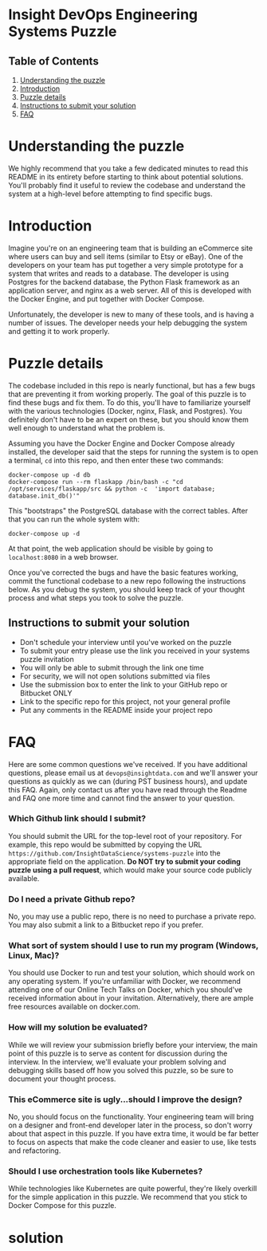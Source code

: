 # Insight DevOps Engineering Systems Puzzle

## Table of Contents
1. [Understanding the puzzle](README.md#understanding-the-puzzle)
2. [Introduction](README.md#introduction)
3. [Puzzle details](README.md#puzzle-details)
4. [Instructions to submit your solution](README.md#instructions-to-submit-your-solution)
5. [FAQ](README.md#faq)

# Understanding the puzzle

We highly recommend that you take a few dedicated minutes to read this README in its entirety before starting to think about potential solutions. You'll probably find it useful to review the codebase and understand the system at a high-level before attempting to find specific bugs.

# Introduction

Imagine you're on an engineering team that is building an eCommerce site where users can buy and sell items (similar to Etsy or eBay). One of the developers on your team has put together a very simple prototype for a system that writes and reads to a database. The developer is using Postgres for the backend database, the Python Flask framework as an application server, and nginx as a web server. All of this is developed with the Docker Engine, and put together with Docker Compose.

Unfortunately, the developer is new to many of these tools, and is having a number of issues. The developer needs your help debugging the system and getting it to work properly.

# Puzzle details

The codebase included in this repo is nearly functional, but has a few bugs that are preventing it from working properly. The goal of this puzzle is to find these bugs and fix them. To do this, you'll have to familiarize yourself with the various technologies (Docker, nginx, Flask, and Postgres). You definitely don't have to be an expert on these, but you should know them well enough to understand what the problem is.

Assuming you have the Docker Engine and Docker Compose already installed, the developer said that the steps for running the system is to open a terminal, `cd` into this repo, and then enter these two commands:

    docker-compose up -d db
    docker-compose run --rm flaskapp /bin/bash -c "cd /opt/services/flaskapp/src && python -c  'import database; database.init_db()'"

This "bootstraps" the PostgreSQL database with the correct tables. After that you can run the whole system with:

    docker-compose up -d

At that point, the web application should be visible by going to `localhost:8080` in a web browser. 

Once you've corrected the bugs and have the basic features working, commit the functional codebase to a new repo following the instructions below. As you debug the system, you should keep track of your thought process and what steps you took to solve the puzzle.

## Instructions to submit your solution
* Don't schedule your interview until you've worked on the puzzle 
* To submit your entry please use the link you received in your systems puzzle invitation
* You will only be able to submit through the link one time
* For security, we will not open solutions submitted via files
* Use the submission box to enter the link to your GitHub repo or Bitbucket ONLY
* Link to the specific repo for this project, not your general profile
* Put any comments in the README inside your project repo

# FAQ

Here are some common questions we've received. If you have additional questions, please email us at `devops@insightdata.com` and we'll answer your questions as quickly as we can (during PST business hours), and update this FAQ. Again, only contact us after you have read through the Readme and FAQ one more time and cannot find the answer to your question.

### Which Github link should I submit?
You should submit the URL for the top-level root of your repository. For example, this repo would be submitted by copying the URL `https://github.com/InsightDataScience/systems-puzzle` into the appropriate field on the application. **Do NOT try to submit your coding puzzle using a pull request**, which would make your source code publicly available.

### Do I need a private Github repo?
No, you may use a public repo, there is no need to purchase a private repo. You may also submit a link to a Bitbucket repo if you prefer.

### What sort of system should I use to run my program (Windows, Linux, Mac)?
You should use Docker to run and test your solution, which should work on any operating system. If you're unfamiliar with Docker, we recommend attending one of our Online Tech Talks on Docker, which you should've received information about in your invitation. Alternatively, there are ample free resources available on docker.com.

### How will my solution be evaluated?
While we will review your submission briefly before your interview, the main point of this puzzle is to serve as content for discussion during the interview. In the interview, we'll evaluate your problem solving and debugging skills based off how you solved this puzzle, so be sure to document your thought process.

### This eCommerce site is ugly...should I improve the design?  
No, you should focus on the functionality. Your engineering team will bring on a designer and front-end developer later in the process, so don't worry about that aspect in this puzzle. If you have extra time, it would be far better to focus on aspects that make the code cleaner and easier to use, like tests and refactoring.

### Should I use orchestration tools like Kubernetes?
While technologies like Kubernetes are quite powerful, they're likely overkill for the simple application in this puzzle. We recommend that you stick to Docker Compose for this puzzle.

# solution
